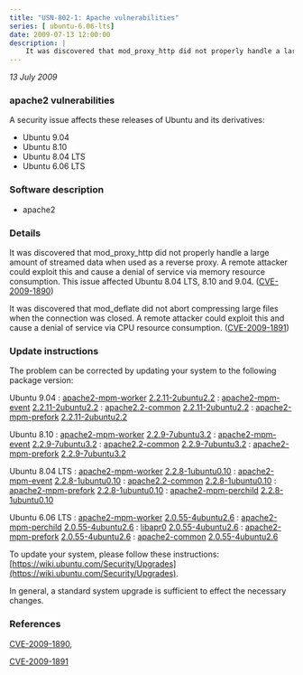 ```yaml
---
title: "USN-802-1: Apache vulnerabilities"
series: [ ubuntu-6.06-lts]
date: 2009-07-13 12:00:00
description: |
    It was discovered that mod_proxy_http did not properly handle a large amount of streamed data when used as a reverse proxy. A remote attacker could exploit this and cause a denial of service via memory resource consumption. This issue affected Ubuntu 8.04 LTS, 8.10 and 9.04. ([CVE-2009-1890](http://people.ubuntu.com/~ubuntu-security/cve/CVE-2009-1890))
--- 
```

 
 

*13 July 2009*

### apache2 vulnerabilities

A security issue affects these releases of Ubuntu and its derivatives:

* Ubuntu 9.04
* Ubuntu 8.10
* Ubuntu 8.04 LTS
* Ubuntu 6.06 LTS

### Software description

* apache2 

### Details

It was discovered that mod_proxy_http did not properly handle a large amount of streamed data when used as a reverse proxy. A remote attacker could exploit this and cause a denial of service via memory resource consumption. This issue affected Ubuntu 8.04 LTS, 8.10 and 9.04. ([CVE-2009-1890](http://people.ubuntu.com/~ubuntu-security/cve/CVE-2009-1890))

It was discovered that mod_deflate did not abort compressing large files when the connection was closed. A remote attacker could exploit this and cause a denial of service via CPU resource consumption. ([CVE-2009-1891](http://people.ubuntu.com/~ubuntu-security/cve/CVE-2009-1891)) 

### Update instructions

The problem can be corrected by updating your system to the following package version:

Ubuntu 9.04
 : [apache2-mpm-worker](https://launchpad.net/ubuntu/+source/apache2) <span> [2.2.11-2ubuntu2.2](https://launchpad.net/ubuntu/+source/apache2/2.2.11-2ubuntu2.2) </span> 
 : [apache2-mpm-event](https://launchpad.net/ubuntu/+source/apache2) <span> [2.2.11-2ubuntu2.2](https://launchpad.net/ubuntu/+source/apache2/2.2.11-2ubuntu2.2) </span> 
 : [apache2.2-common](https://launchpad.net/ubuntu/+source/apache2) <span> [2.2.11-2ubuntu2.2](https://launchpad.net/ubuntu/+source/apache2/2.2.11-2ubuntu2.2) </span> 
 : [apache2-mpm-prefork](https://launchpad.net/ubuntu/+source/apache2) <span> [2.2.11-2ubuntu2.2](https://launchpad.net/ubuntu/+source/apache2/2.2.11-2ubuntu2.2) </span> 

Ubuntu 8.10
 : [apache2-mpm-worker](https://launchpad.net/ubuntu/+source/apache2) <span> [2.2.9-7ubuntu3.2](https://launchpad.net/ubuntu/+source/apache2/2.2.9-7ubuntu3.2) </span> 
 : [apache2-mpm-event](https://launchpad.net/ubuntu/+source/apache2) <span> [2.2.9-7ubuntu3.2](https://launchpad.net/ubuntu/+source/apache2/2.2.9-7ubuntu3.2) </span> 
 : [apache2.2-common](https://launchpad.net/ubuntu/+source/apache2) <span> [2.2.9-7ubuntu3.2](https://launchpad.net/ubuntu/+source/apache2/2.2.9-7ubuntu3.2) </span> 
 : [apache2-mpm-prefork](https://launchpad.net/ubuntu/+source/apache2) <span> [2.2.9-7ubuntu3.2](https://launchpad.net/ubuntu/+source/apache2/2.2.9-7ubuntu3.2) </span> 

Ubuntu 8.04 LTS
 : [apache2-mpm-worker](https://launchpad.net/ubuntu/+source/apache2) <span> [2.2.8-1ubuntu0.10](https://launchpad.net/ubuntu/+source/apache2/2.2.8-1ubuntu0.10) </span> 
 : [apache2-mpm-event](https://launchpad.net/ubuntu/+source/apache2) <span> [2.2.8-1ubuntu0.10](https://launchpad.net/ubuntu/+source/apache2/2.2.8-1ubuntu0.10) </span> 
 : [apache2.2-common](https://launchpad.net/ubuntu/+source/apache2) <span> [2.2.8-1ubuntu0.10](https://launchpad.net/ubuntu/+source/apache2/2.2.8-1ubuntu0.10) </span> 
 : [apache2-mpm-prefork](https://launchpad.net/ubuntu/+source/apache2) <span> [2.2.8-1ubuntu0.10](https://launchpad.net/ubuntu/+source/apache2/2.2.8-1ubuntu0.10) </span> 
 : [apache2-mpm-perchild](https://launchpad.net/ubuntu/+source/apache2) <span> [2.2.8-1ubuntu0.10](https://launchpad.net/ubuntu/+source/apache2/2.2.8-1ubuntu0.10) </span> 

Ubuntu 6.06 LTS
 : [apache2-mpm-worker](https://launchpad.net/ubuntu/+source/apache2) <span> [2.0.55-4ubuntu2.6](https://launchpad.net/ubuntu/+source/apache2/2.0.55-4ubuntu2.6) </span> 
 : [apache2-mpm-perchild](https://launchpad.net/ubuntu/+source/apache2) <span> [2.0.55-4ubuntu2.6](https://launchpad.net/ubuntu/+source/apache2/2.0.55-4ubuntu2.6) </span> 
 : [libapr0](https://launchpad.net/ubuntu/+source/apache2) <span> [2.0.55-4ubuntu2.6](https://launchpad.net/ubuntu/+source/apache2/2.0.55-4ubuntu2.6) </span> 
 : [apache2-mpm-prefork](https://launchpad.net/ubuntu/+source/apache2) <span> [2.0.55-4ubuntu2.6](https://launchpad.net/ubuntu/+source/apache2/2.0.55-4ubuntu2.6) </span> 
 : [apache2-common](https://launchpad.net/ubuntu/+source/apache2) <span> [2.0.55-4ubuntu2.6](https://launchpad.net/ubuntu/+source/apache2/2.0.55-4ubuntu2.6) </span> 

To update your system, please follow these instructions: [https://wiki.ubuntu.com/Security/Upgrades](https://wiki.ubuntu.com/Security/Upgrades).

In general, a standard system upgrade is sufficient to effect the necessary changes. 

### References

 
 [CVE-2009-1890](http://people.ubuntu.com/~ubuntu-security/cve/CVE-2009-1890), 

 [CVE-2009-1891](http://people.ubuntu.com/~ubuntu-security/cve/CVE-2009-1891)
 

